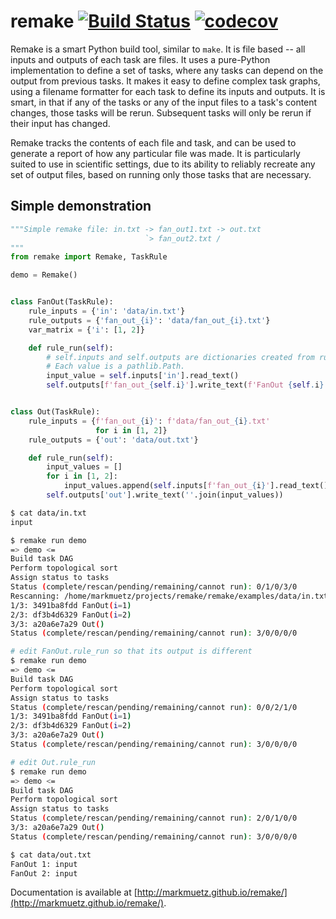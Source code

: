 remake [![Build Status](https://github.com/markmuetz/remake/actions/workflows/python-package.yml/badge.svg)](https://github.com/markmuetz/remake/actions/workflows/python-package.yml) [![codecov](https://codecov.io/gh/markmuetz/remake/branch/master/graph/badge.svg)](https://codecov.io/gh/markmuetz/remake) 
======

Remake is a smart Python build tool, similar to `make`. It is file based -- all inputs and outputs of each task are files. It uses a pure-Python implementation to define a set of tasks, where any tasks can depend on the output from previous tasks. It makes it easy to define complex task graphs, using a filename formatter for each task to define its inputs and outputs. It is smart, in that if any of the tasks or any of the input files to a task's content changes, those tasks will be rerun. Subsequent tasks will only be rerun if their input has changed.

Remake tracks the contents of each file and task, and can be used to generate a report of how any particular file was made. It is particularly suited to use in scientific settings, due to its ability to reliably recreate any set of output files, based on running only those tasks that are necessary.

Simple demonstration
--------------------

```python
"""Simple remake file: in.txt -> fan_out1.txt -> out.txt
                              `> fan_out2.txt /
"""
from remake import Remake, TaskRule

demo = Remake()


class FanOut(TaskRule):
    rule_inputs = {'in': 'data/in.txt'}
    rule_outputs = {'fan_out_{i}': 'data/fan_out_{i}.txt'}
    var_matrix = {'i': [1, 2]}

    def rule_run(self):
        # self.inputs and self.outputs are dictionaries created from rule_inputs
        # Each value is a pathlib.Path.
        input_value = self.inputs['in'].read_text()
        self.outputs[f'fan_out_{self.i}'].write_text(f'FanOut {self.i}: {input_value}')


class Out(TaskRule):
    rule_inputs = {f'fan_out_{i}': f'data/fan_out_{i}.txt'
                   for i in [1, 2]}
    rule_outputs = {'out': 'data/out.txt'}

    def rule_run(self):
        input_values = []
        for i in [1, 2]:
            input_values.append(self.inputs[f'fan_out_{i}'].read_text())
        self.outputs['out'].write_text(''.join(input_values))

```

```bash
$ cat data/in.txt
input

$ remake run demo
=> demo <=
Build task DAG
Perform topological sort
Assign status to tasks
Status (complete/rescan/pending/remaining/cannot run): 0/1/0/3/0
Rescanning: /home/markmuetz/projects/remake/remake/examples/data/in.txt
1/3: 3491ba8fdd FanOut(i=1)
2/3: df3b4d6329 FanOut(i=2)
3/3: a20a6e7a29 Out()
Status (complete/rescan/pending/remaining/cannot run): 3/0/0/0/0

# edit FanOut.rule_run so that its output is different
$ remake run demo
=> demo <=
Build task DAG
Perform topological sort
Assign status to tasks
Status (complete/rescan/pending/remaining/cannot run): 0/0/2/1/0
1/3: 3491ba8fdd FanOut(i=1)
2/3: df3b4d6329 FanOut(i=2)
3/3: a20a6e7a29 Out()
Status (complete/rescan/pending/remaining/cannot run): 3/0/0/0/0

# edit Out.rule_run
$ remake run demo
=> demo <=
Build task DAG
Perform topological sort
Assign status to tasks
Status (complete/rescan/pending/remaining/cannot run): 2/0/1/0/0
3/3: a20a6e7a29 Out()
Status (complete/rescan/pending/remaining/cannot run): 3/0/0/0/0

$ cat data/out.txt 
FanOut 1: input
FanOut 2: input

```

Documentation is available at [http://markmuetz.github.io/remake/](http://markmuetz.github.io/remake/).

